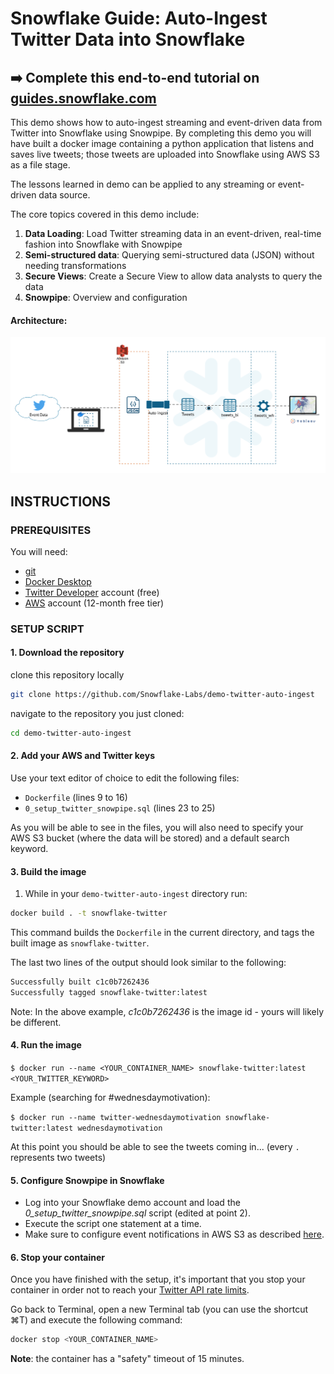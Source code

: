 

# Snowflake Guide: Auto-Ingest Twitter Data into Snowflake

## ➡️ Complete this end-to-end tutorial on [guides.snowflake.com](https://guides.snowflake.com/guide/Auto-Ingest_Twitter_Data_into_Snowflake/)

This demo shows how to auto-ingest streaming and event-driven data from Twitter into Snowflake using Snowpipe.  By completing this demo you will have built a docker image containing a python application that listens and saves live tweets; those tweets are uploaded into Snowflake using AWS S3 as a file stage.

The lessons learned in demo can be applied to any streaming or event-driven data source.

The core topics covered in this demo include: 

1.  **Data Loading**: Load Twitter streaming data in an event-driven, real-time fashion into Snowflake with Snowpipe
2.  **Semi-structured data**: Querying semi-structured data (JSON) without needing transformations
3.  **Secure Views**: Create a Secure View to allow data analysts to query the data
4.  **Snowpipe**: Overview and configuration

#### Architecture: 
![Twitter to Snowflake Auto-Ingest Architecture](media/architecture.png?raw=true)

## **INSTRUCTIONS**

### **PREREQUISITES**

You will need:

-   [git](https://git-scm.com/downloads)
-   [Docker Desktop](https://www.docker.com/products/docker-desktop)
-   [Twitter Developer](https://developer.twitter.com/) account (free)
-   [AWS](https://aws.amazon.com/) account (12-month free tier)

### **SETUP SCRIPT**

#### **1. Download the repository**

clone this repository locally
```bash
git clone https://github.com/Snowflake-Labs/demo-twitter-auto-ingest
```
navigate to the repository you just cloned: 
```bash
cd demo-twitter-auto-ingest
```

#### **2. Add your AWS and Twitter keys**

Use your text editor of choice to edit the following files:

-   `Dockerfile` (lines 9 to 16)
-   `0_setup_twitter_snowpipe.sql` (lines 23 to 25)

As you will be able to see in the files, you will also need to specify your AWS S3 bucket (where the data will be stored) and a default search keyword.

#### **3. Build the image**

1. While in your `demo-twitter-auto-ingest` directory run:
```bash
docker build . -t snowflake-twitter
```
This command builds the `Dockerfile` in the current directory, and tags the built image as `snowflake-twitter`.

The last two lines of the output should look similar to the following:
```bash
Successfully built c1c0b7262436
Successfully tagged snowflake-twitter:latest
```

Note: In the above example, _c1c0b7262436_  is the image id - yours will likely be different.


#### **4. Run the image**

`$ docker run --name <YOUR_CONTAINER_NAME> snowflake-twitter:latest <YOUR_TWITTER_KEYWORD>`

Example (searching for #wednesdaymotivation):

`$ docker run --name twitter-wednesdaymotivation snowflake-twitter:latest wednesdaymotivation`

At this point you should be able to see the tweets coming in... (every `.` represents two tweets)

#### **5. Configure Snowpipe in Snowflake**

-   Log into your Snowflake demo account and load the _0_setup_twitter_snowpipe.sql_  script (edited at point 2).
-   Execute the script one statement at a time.
-   Make sure to configure event notifications in AWS S3 as described  [here](https://docs.snowflake.net/manuals/user-guide/data-load-snowpipe-auto-s3.html#step-4-configure-event-notifications).

#### **6.  Stop your container**

Once you have finished with the setup, it's important that you stop your container in order not to reach your  [Twitter API rate limits](https://developer.twitter.com/en/docs/basics/rate-limits).

Go back to Terminal, open a new Terminal tab (you can use the shortcut ⌘T) and execute the following command:

```bash
docker stop <YOUR_CONTAINER_NAME>
```

**Note**: the container has a "safety" timeout of 15 minutes.
